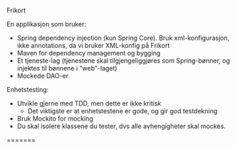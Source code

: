 Frikort

En applikasjon som bruker:
- Spring dependency injection (kun Spring Core). Bruk xml-konfigurasjon, ikke annotations, da vi bruker XML-konfig på Frikort
- Maven for dependency management og bygging
- Et tjeneste-lag (tjenestene skal tilgjengeliggjøres som Spring-bønner, og injektes til bønnene i "web"-laget)
- Mockede DAO-er

Enhetstesting:
- Utvikle gjerne med TDD, men dette er ikke kritisk
	- Det viktigste er at enhetstestene er gode, og gir god testdekning
- Bruk Mockito for mocking
- Du skal isolere klassene du tester, dvs alle avhengigheter skal mockes.

=======
